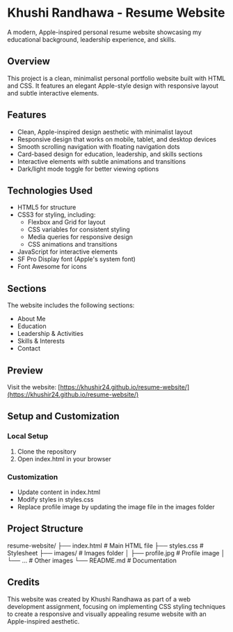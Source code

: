 # Khushi Randhawa - Resume Website

A modern, Apple-inspired personal resume website showcasing my educational background, leadership experience, and skills.

## Overview

This project is a clean, minimalist personal portfolio website built with HTML and CSS. It features an elegant Apple-style design with responsive layout and subtle interactive elements.

## Features

- Clean, Apple-inspired design aesthetic with minimalist layout
- Responsive design that works on mobile, tablet, and desktop devices
- Smooth scrolling navigation with floating navigation dots
- Card-based design for education, leadership, and skills sections
- Interactive elements with subtle animations and transitions
- Dark/light mode toggle for better viewing options

## Technologies Used

- HTML5 for structure
- CSS3 for styling, including:
  - Flexbox and Grid for layout
  - CSS variables for consistent styling
  - Media queries for responsive design
  - CSS animations and transitions
- JavaScript for interactive elements
- SF Pro Display font (Apple's system font)
- Font Awesome for icons

## Sections

The website includes the following sections:

- About Me
- Education
- Leadership & Activities
- Skills & Interests
- Contact

## Preview

Visit the website: [https://khushir24.github.io/resume-website/](https://khushir24.github.io/resume-website/)

## Setup and Customization

### Local Setup
1. Clone the repository
2. Open index.html in your browser

### Customization
- Update content in index.html
- Modify styles in styles.css
- Replace profile image by updating the image file in the images folder

## Project Structure


resume-website/
├── index.html         # Main HTML file
├── styles.css         # Stylesheet
├── images/            # Images folder
│   ├── profile.jpg    # Profile image
│   └── ...            # Other images
└── README.md          # Documentation


## Credits

This website was created by Khushi Randhawa as part of a web development assignment, focusing on implementing CSS styling techniques to create a responsive and visually appealing resume website with an Apple-inspired aesthetic.
